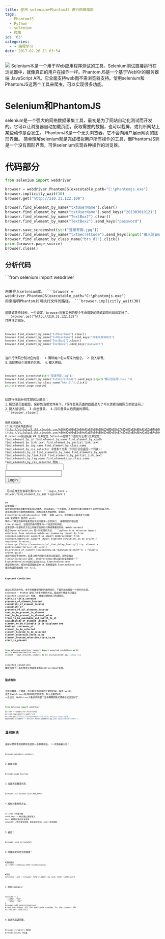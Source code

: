 ```yaml
---
title: 使用 selenium+PhantomJS 进行网络爬虫
tags:
  - PhantomJS
  - Python
  - selenium
  - 爬虫
id: '63'
categories:
  - - 编程学习
date: 2017-02-26 11:03:54
---
```


![](https://cdn.pixabay.com/photo/2017/01/18/08/25/social-media-1989152__480.jpg) Selenium本是一个用于Web应用程序测试的工具。Selenium测试直接运行在浏览器中，就像真正的用户在操作一样。PhantomJS是一个基于WebKit的服务器端 JavaScript API。它全面支持web而不需浏览器支持。使用selenium和PhantomJS这两个工具来爬虫，可以实现很多功能。
<!-- more -->
# Selenium和PhantomJS

selenium是一个强大的网络数据采集工具，最初是为了网站自动化测试而开发的。它可以让浏览器自动加载页面，获取需要的数据，也可以截屏，或判断网站上某些动作是否发生。 PhantomJS是一个无头浏览器，它不会向用户展示网页的图形界面。 简单理解selenium就是完成模拟用户所有操作的工具，而PhantomJS则是一个没有图形界面，可供selenium实现各种操作的浏览器。

# 代码部分

```python
from selenium import webdriver

browser = webdriver.PhantomJS(executable_path="C:\phantomjs.exe")
browser.implicitly_wait(30)
browser.get("http://210.31.122.109")

browser.find_element_by_name("txtUserName").clear()
browser.find_element_by_name("txtUserName").send_keys("201303010121")
browser.find_element_by_name("TextBox2").clear()
browser.find_element_by_name("TextBox2").send_keys("password")

browser.save_screenshot(str("登录界面.jpg"))
browser.find_element_by_name("txtSecretCode").send_keys(input("输入验证码\n>>> "))
browser.find_element_by_class_name("btn_dl").click()
print(browser.page_source)
browser.close()
```

## 分析代码

\`\`\`from selenium import webdriver <pre><code class=""><br />用来导入selenium库。 \`\`\`browser = webdriver.PhantomJS(executable\_path="C:\\phantomjs.exe") 用来指明PhantomJS可执行文件的路径。 \`\`\`browser.implicitly\_wait(30) <pre><code class=""><br />是隐式等待30秒。一旦设定，browser对象实例的整个生命周期的隐式调用也就设定好了。 \`\`\`browser.get("http://210.31.122.189") 打开指定网址。

```python
browser.find_element_by_name("txtUserName").clear()
browser.find_element_by_name("txtUserName").send_keys("201303010121")
browser.find_element_by_name("TextBox2").clear()
browser.find_element_by_name("TextBox2").send_keys("password")
```

这四行代码分别对应的是： 1.清除用户名中原来的信息。 2.键入学号。 3.清除密码中原来的信息。 4.键入密码。

```python
browser.save_screenshot(str("登录界面.jpg"))
browser.find_element_by_name("txtSecretCode").send_keys(input("输入验证码\n>>> "))
browser.find_element_by_class_name("btn_dl").click()
print(browser.page_source)
```

这四行代码分别实现的功能是： 1.把登录页面截图，保存到当前文件夹下。（保存登录页面的截图是为了可以查看当前网页的验证码。） 2.键入验证码。 3.点击登录。 4.打印登录以后页面的源码。 \`\`\`browser.close() <pre><code class=""><br />用来关闭操作。 \[!\[用户登录界面源码\](http://olzlqlgy5.bkt.clouddn.com/%E6%95%99%E5%8A%A1%E7%99%BB%E5%BD%95%E7%95%8C%E9%9D%A2%E6%BA%90%E7%A0%81.jpg)\](http://olzlqlgy5.bkt.clouddn.com/%E6%95%99%E5%8A%A1%E7%99%BB%E5%BD%95%E7%95%8C%E9%9D%A2%E6%BA%90%E7%A0%81.jpg) # selenium用法拓展 ## 元素定位 Selenium提供了下面的方法进行元素定位： find\_element\_by\_id find\_element\_by\_name find\_element\_by\_xpath find\_element\_by\_link\_text find\_element\_by\_partial\_link\_text find\_element\_by\_tag\_name find\_element\_by\_class\_name find\_element\_by\_css\_selector 寻找多个元素（下列方法会返回一个列表）： find\_elements\_by\_id find\_elements\_by\_name find\_elements\_by\_xpath find\_elements\_by\_link\_text find\_elements\_by\_partial\_link\_text find\_elements\_by\_tag\_name find\_elements\_by\_class\_name find\_elements\_by\_css\_selector 例如： \`\`\`<html> <body> <form id="loginForm"> <input name="username" type="text" /> <input name="password" type="password" /> <input name="continue" type="submit" value="Login" /> </form> </body> <html> 可以这样定位表单元素form： \`\`\`login\_form = driver.find\_element\_by\_id('loginForm') <pre><code class=""><br />## 异步加载 > 现在很多Web应用都在使用AJAX技术。浏览器载入一个页面时，页面内的元素可能是在不同的时间载入的， 这会加大定位元素的困难程度，因为元素不在DOM里，会抛出 ElementNotVisibleException 异常， 使用 waits，我们就可以解决这个问题。 ### 显式等待 显式的 waits 等待一个确定的条件触发然后才进行更深一步的执行。 最糟糕的的做法是 time.sleep()，这指定的条件是等待一个指定的时间段。 这里提供一些便利的方法让你编写的代码只等待需要的时间，WebDriverWait 结合ExpectedCondition 是一种实现的方法： \`\`\`python from selenium import webdriver from selenium.webdriver.common.by import By from selenium.webdriver.support.ui import WebDriverWait from selenium.webdriver.support import expected\_conditions as EC driver = webdriver.Firefox() driver.get("http://somedomain/url\_that\_delay\_loading") try: element = WebDriverWait(driver,10).until( EC.presence\_of\_element\_located((By.ID,"myDynamicElement")) ) finally: driver.quit() 这段代码会等待10秒，如果10秒内找到元素则立即返回，否则会抛出 TimeoutException 异常， WebDriverWait默认每500毫秒调用一下 ExpectedCondition`直到它返回成功为止。`ExpectedCondition 类型是布尔的，成功的返回值就是true,其他类型的 ExpectedCondition 成功的返回值就是 not null。

#### Expected Conditions

自动化网页操作时，有许多频繁使用到的通用条件。下面列出的是每一个条件的实现。 Selenium + Python 提供了许多方便的方法，因此你不需要自己编写 expected\_condition 的类， 或者创建你自己的通用包。 **title\_is** **title\_contains** **presence\_of\_element\_located** **visibility\_of\_element\_located** **visibility\_of** **presence\_of\_all\_elements\_located** **text\_to\_be\_present\_in\_element** **text\_to\_be\_present\_in\_element\_value** **frame\_to\_be\_available\_and\_switch\_to\_it** **invisibility\_of\_element\_located** **element\_to\_be\_clickable it** **is Displayed and Enabled.** **staleness\_of** **element\_to\_be\_selected** **element\_located\_to\_be\_selected** **element\_selection\_state\_to\_be** **element\_located\_selection\_state\_to\_be** **alert\_is\_present**

```python
from selenium.webdriver.support import expected_conditions as EC
wait = WebDriverWait(driver,10)
element = wait.until(EC.element_to_be_clickable((By.ID,'someid')))
```

expected\_conditions 模块包含了一系列预定义的条件来和WebDriverWait使用。

### 隐式等待

当我们要找一个或者一些不能立即可用的元素的时候，隐式 waits 会告诉WebDriver轮询DOM指定的次数，默认设置是0次。 一旦设定，WebDriver对象实例的整个生命周期的隐式调用也就设定好了。

```python
from selenium import webdriver

driver = webdriver.Firefox()
driver.implicitly_wait(10) 
driver.get("http://somedomain/url_that_delays_loading")
myDynamicElement = driver.find_element_by_id('myDynamicElement')
```

## 其他用法

这部分是我看其他教程总结的一些零碎用法。 1.浏览器最大化：

```
browser.maximize_window()
```

2.查看页面：

```
browser.page_sources
```

3.设置浏览器宽和高：

```
browser.set_window_size(480,800)
```

4.操作对象常用方法：

```
click() #点击对象
send_keys() #在对象上模拟输入
text #获取元素的文本信息
submit() #用于提交表单，某些情况下和click()用法相同
```

5.截图：

```
browser.save_screenshot
```

6.用链接文本定位超链接：

```
#源码部分
<a href="continue.html">Continue</a>
```

```
#定位
continue_link = browser.find_element_by_link_text('Continue')
```

7.使用cookies：

```
cookies = {
  "name":"foo"
  "value":"bar"
}
browser.add_cookie(cookies)
# And now output all the available cookies for the current URL
driver.get_cookies()
```

8.前进和后退页面：

```
browser.forward() #前进
browser.back() #后退
```